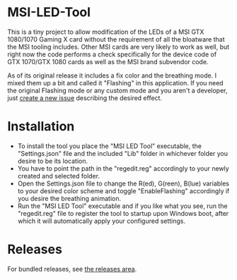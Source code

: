 # MSI-LED-Tool
This is a tiny project to allow modification of the LEDs of a MSI GTX 1080/1070 Gaming X card without the requirement of all the bloatware that the MSI tooling includes. Other MSI cards are very likely to work as well, but right now the code performs a check specifically for the device code of GTX 1070/GTX 1080 cards as well as the MSI brand subvendor code.

As of its original release it includes a fix color and the breathing mode. I mixed them up a bit and called it "Flashing" in this application. If you need the original Flashing mode or any custom mode and you aren't a developer, just [create a new issue](https://github.com/Vipeax/MSI-LED-Tool/issues/new) describing the desired effect.

# Installation
* To install the tool you place the "MSI LED Tool" executable, the "Settings.json" file and the included "Lib" folder in whichever folder you desire to be its location.
* You have to point the path in the "regedit.reg" accordingly to your newly created and selected folder.
* Open the Settings.json file to change the R(ed), G(reen), B(lue) variables to your desired color scheme and toggle "EnableFlashing" accordingly if you desire the breathing animation. 
* Run the "MSI LED Tool" executable and if you like what you see, run the "regedit.reg" file to register the tool to startup upon Windows boot, after which it will automatically apply your configured settings.

# Releases
For bundled releases, see [the releases area](https://github.com/Vipeax/MSI-LED-Tool/releases).